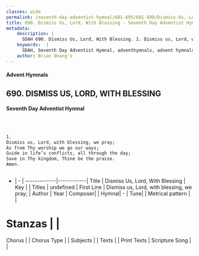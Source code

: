 ```yaml
---
classes: wide
permalink: /seventh-day-adventist-hymnal/601-695/681-690/Dismiss-Us,-Lord,-With-Blessing/
title: 690. Dismiss Us, Lord, With Blessing - Seventh Day Adventist Hymnal
metadata:
    description: |
      SDAH 690. Dismiss Us, Lord, With Blessing. 1. Dismiss us, Lord, with blessing, we pray; As from Thy worship we go our ways; Guide in life’s conflicts, all through the day; Save in Thy kingdom, Thine be the praise. Amen.
    keywords:  |
      SDAH, Seventh Day Adventist Hymnal, adventhymnals, advent hymnals, Dismiss Us, Lord, With Blessing, Dismiss us, Lord, with blessing, we pray; 
    author: Brian Onang'o
---
```


#### Advent Hymnals
## 690. DISMISS US, LORD, WITH BLESSING
#### Seventh Day Adventist Hymnal

```txt



1.
Dismiss us, Lord, with blessing, we pray;
As from Thy worship we go our ways;
Guide in life’s conflicts, all through the day;
Save in Thy kingdom, Thine be the praise.
Amen.



```

- |   -  |
-------------|------------|
Title | Dismiss Us, Lord, With Blessing |
Key |  |
Titles | undefined |
First Line | Dismiss us, Lord, with blessing, we pray; |
Author | 
Year | 
Composer|  |
Hymnal|  - |
Tune|  |
Metrical pattern | |
# Stanzas |  |
Chorus |  |
Chorus Type |  |
Subjects |  |
Texts |  |
Print Texts | 
Scripture Song |  |
  
